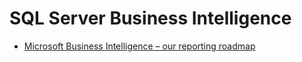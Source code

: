 # SQL Server Business Intelligence

* [Microsoft Business Intelligence – our reporting roadmap](https://cloudblogs.microsoft.com/sqlserver/2015/10/29/microsoft-business-intelligence-our-reporting-roadmap/)

